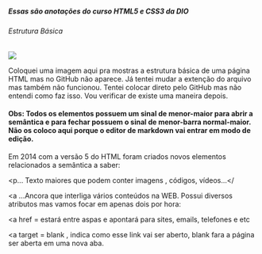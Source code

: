 ##### Essas são anotações do curso HTML5 e CSS3 da DIO

###### Estrutura Básica

![](C:\Users\jpaul\Desktop\Estrutura%20Basica%203.jpg)

Coloquei uma imagem aqui pra mostras a estrutura básica de uma página HTML mas no GitHub não aparece. Já tentei mudar a extenção do arquivo mas também não funcionou. Tentei colocar direto pelo GitHub mas não entendi como faz isso. Vou verificar de existe uma maneira depois.

#### Obs: Todos os elementos possuem um sinal de menor-maior para abrir a semântica e para fechar possuem o sinal de menor-barra normal-maior. Não os coloco aqui porque o editor de markdown vai entrar em modo de edição.

Em 2014 com a versão 5 do HTML foram criados novos elementos relacionados a semântica a saber:

<section - Representa uma seção genérica de conteúdo

<header - Cabeçalho de página ou de parte da página

<article - Conteúdo relevante

<aside - Conteúdo relacionado ao conteúdo principal da página

<footer - Rodapé de página, ou de um article, ou de uma section

<h1 até h6 - Não foram criados na versão 5 mas trazem semântica a pagina

<p... Texto maiores que podem conter imagens , códigos, vídeos...</ 

<a ...Ancora que interliga vários conteúdos na WEB. Possui diversos atributos mas vamos focar em apenas dois por hora:

<a href = estará entre aspas e apontará para sites, emails, telefones e etc

<a target = blank , indica como esse link vai ser aberto, blank fara a página ser aberta em uma nova aba.





</html>
